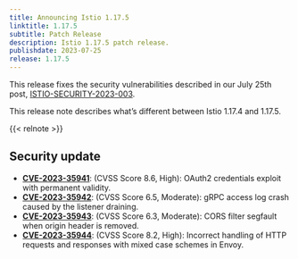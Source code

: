 ```yaml
---
title: Announcing Istio 1.17.5
linktitle: 1.17.5
subtitle: Patch Release
description: Istio 1.17.5 patch release.
publishdate: 2023-07-25
release: 1.17.5
---
```


This release fixes the security vulnerabilities described in our July 25th post, [ISTIO-SECURITY-2023-003](/pt-br/news/security/istio-security-2023-003).

This release note describes what’s different between Istio 1.17.4 and 1.17.5.

{{< relnote >}}

## Security update

- __[CVE-2023-35941](https://github.com/envoyproxy/envoy/security/advisories/GHSA-7mhv-gr67-hq55)__: (CVSS Score 8.6, High): OAuth2 credentials exploit with permanent validity.
- __[CVE-2023-35942](https://github.com/envoyproxy/envoy/security/advisories/GHSA-69vr-g55c-v2v4)__: (CVSS Score 6.5, Moderate): gRPC access log crash caused by the listener draining.
- __[CVE-2023-35943](https://github.com/envoyproxy/envoy/security/advisories/GHSA-mc6h-6j9x-v3gq)__: (CVSS Score 6.3, Moderate): CORS filter segfault when origin header is removed.
- __[CVE-2023-35944](https://github.com/envoyproxy/envoy/security/advisories/GHSA-pvgm-7jpg-pw5g)__: (CVSS Score 8.2, High): Incorrect handling of HTTP requests and responses with mixed case schemes in Envoy.
